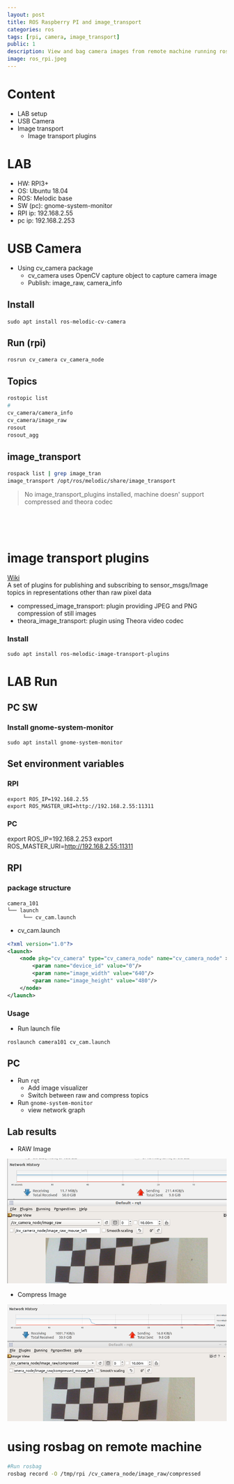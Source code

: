 ```yaml
---
layout: post
title: ROS Raspberry PI and image_transport
categories: ros
tags: [rpi, camera, image_transport]
public: 1
description: View and bag camera images from remote machine running ros core
image: ros_rpi.jpeg
---
```


# Content
- LAB setup
- USB Camera
- Image transport
  - Image transport plugins
  
# LAB
- HW: RPI3+
- OS: Ubuntu 18.04
- ROS: Melodic base
- SW (pc): gnome-system-monitor
- RPI ip: 192.168.2.55
- pc ip: 192.168.2.253



# USB Camera
- Using cv_camera package
  - cv_camera uses OpenCV capture object to capture camera image
  - Publish: image_raw, camera_info

## Install
```
sudo apt install ros-melodic-cv-camera
```

## Run (rpi)
```
rosrun cv_camera cv_camera_node
```

## Topics
```bash
rostopic list
#
cv_camera/camera_info
cv_camera/image_raw
rosout
rosout_agg
```

## image_transport
```bash
rospack list | grep image_tran
image_transport /opt/ros/melodic/share/image_transport
```

> No image_transport_plugins installed, machine doesn' support compressed and theora codec 

&nbsp;  
&nbsp;  
&nbsp;  
#  image transport plugins
[Wiki](http://wiki.ros.org/image_transport_plugins)  
A set of plugins for publishing and subscribing to sensor_msgs/Image topics in representations other than raw pixel data
- compressed_image_transport: plugin providing JPEG and PNG compression of still images
- theora_image_transport: plugin using Theora video codec


### Install
```
sudo apt install ros-melodic-image-transport-plugins 
```

# LAB Run
## PC SW
### Install gnome-system-monitor
```
sudo apt install gnome-system-monitor
```

## Set environment variables
### RPI
```
export ROS_IP=192.168.2.55
export ROS_MASTER_URI=http://192.168.2.55:11311
```

### PC
export ROS_IP=192.168.2.253
export ROS_MASTER_URI=http://192.168.2.55:11311

## RPI
### package structure
```
camera_101
└── launch
     └── cv_cam.launch
```

- cv_cam.launch
```xml
<?xml version="1.0"?>
<launch>
    <node pkg="cv_camera" type="cv_camera_node" name="cv_camera_node" >
        <param name="device_id" value="0"/>
        <param name="image_width" value="640"/>
        <param name="image_height" value="480"/>
    </node>
</launch>
```
### Usage
- Run launch file

```
roslaunch camera101 cv_cam.launch
```

## PC
- Run `rqt`
  - Add image visualizer
  - Switch between raw and compress topics
- Run `gnome-system-monitor`
  - view network graph

## Lab results
- RAW Image
  
![](/images/2019-07-13-18-49-19.png)

- Compress Image

![](/images/2019-07-13-18-50-26.png)


# using rosbag on remote machine
```bash
#Run rosbag
rosbag record -O /tmp/rpi /cv_camera_node/image_raw/compressed

```